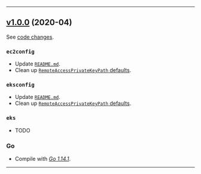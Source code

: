 

<hr>


## [v1.0.0](https://github.com/aws/aws-k8s-tester/releases/tag/v1.0.0) (2020-04)

See [code changes](https://github.com/aws/aws-k8s-tester/compare/v0.9.8...v1.0.0).

### `ec2config`

- Update [`README.md`](https://github.com/aws/aws-k8s-tester/commit/).
- Clean up [`RemoteAccessPrivateKeyPath` defaults](https://github.com/aws/aws-k8s-tester/commit/).

### `eksconfig`

- Update [`README.md`](https://github.com/aws/aws-k8s-tester/commit/).
- Clean up [`RemoteAccessPrivateKeyPath` defaults](https://github.com/aws/aws-k8s-tester/commit/).

### `eks`

- TODO

### Go

- Compile with [*Go 1.14.1*](https://golang.org/doc/devel/release.html#go1.14).


<hr>

